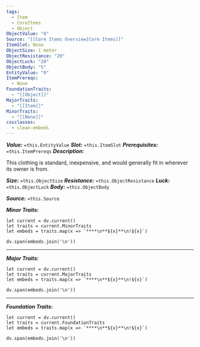 ```yaml
---
tags:
  - Item
  - CoreItems
  - Object
ObjectValue: "0"
Source: "[[Core Items Overview|Core Items]]"
ItemSlot: None
ObjectSize: 1 meter
ObjectResistance: "20"
ObjectLuck: "20"
ObjectBody: "5"
EntityValue: "0"
ItemPrereqs:
  - None
FoundationTraits:
  - "[[Object]]"
MajorTraits:
  - "[[Item]]"
MinorTraits:
  - "[[None]]"
cssclasses:
  - clean-embeds
---
```

***Value:*** `=this.EntityValue`
***Slot:*** `=this.ItemSlot`
***Prerequisites:*** `=this.ItemPrereqs`
***Description:***

This clothing is standard, inexpensive, and would generally fit in wherever its owner is from.

***Size:*** `=this.ObjectSize`
***Resistance:*** `=this.ObjectResistance`
***Luck:*** `=this.ObjectLuck`
***Body:*** `=this.ObjectBody`

***Source:*** `=this.Source`

***Minor Traits:***
```dataviewjs
let current = dv.current()
let traits = current.MinorTraits
let embeds = traits.map(x => `****\n**${x}**\n!${x}`)

dv.span(embeds.join('\n'))
```
****

***Major Traits:***
```dataviewjs
let current = dv.current()
let traits = current.MajorTraits
let embeds = traits.map(x => `****\n**${x}**\n!${x}`)

dv.span(embeds.join('\n'))
```
****

***Foundation Traits:***
```dataviewjs
let current = dv.current()
let traits = current.FoundationTraits
let embeds = traits.map(x => `****\n**${x}**\n!${x}`)

dv.span(embeds.join('\n'))
```
